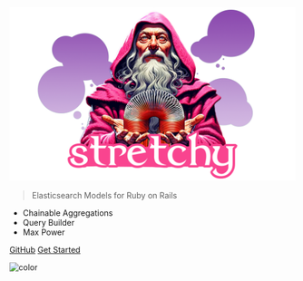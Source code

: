 
<img src="./stretchy.cover.png" alt="stretchy" width="650" />


> Elasticsearch Models for Ruby on Rails

- Chainable Aggregations
- Query Builder
- Max Power

[GitHub](https://github.com/theablefew/stretchy)
[Get Started](#stretchy-model)

![color](#D0B6E1)